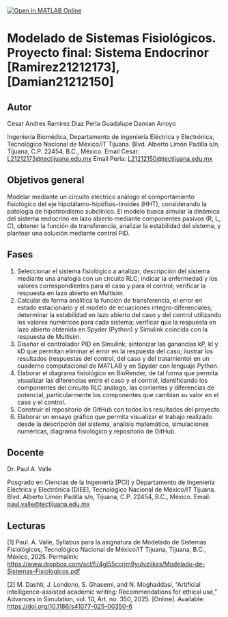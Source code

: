 [![Open in MATLAB Online](https://www.mathworks.com/images/responsive/global/open-in-matlab-online.svg)](https://matlab.mathworks.com/open/github/v1?repo=CesarR-rgb/MSF-Proyecto-final)
# Modelado de Sistemas Fisiológicos. Proyecto final: Sistema Endocrinor [Ramirez21212173],[Damian21212150]

## Autor
Cesar Andres Ramirez Diaz 
Perla Guadalupe Damian Arroyo

Ingeniería Biomédica, Departamento de Ingeniería Eléctrica y Electrónica, Tecnológico Nacional de México/IT Tijuana. Blvd. Alberto Limón Padilla s/n, Tijuana, C.P. 22454, B.C., México. 
Email Cesar: L21212173@tectijuana.edu.mx
Email Perla: L21212150@tectijuana.edu.mx

## Objetivos general
Modelar mediante un circuito eléctrico análogo el comportamiento fisiológico del eje hipotálamo-hipófisis-tiroides (HHT), considerando la patología de hipotiroidismo subclínico. El modelo busca simular la dinámica del sistema endocrino en lazo abierto mediante componentes pasivos (R, L, C), obtener la función de transferencia, analizar la estabilidad del sistema, y plantear una solución mediante control PID.

## Fases
1. Seleccionar el sistema fisiológico a analizar, descripción del sistema mediante una analogía con un circuito RLC; indicar la enfermedad y los valores correspondientes para el caso y para el control; verificar la respuesta en lazo abierto en Multisim.
2. Calcular de forma análitica la función de transferencia, el error en estado estacionario y el modelo de ecuaciones integro-diferenciales; determinar la estabilidad en lazo abierto del caso y del control utilizando los valores numéricos para cada sistema; verificar que la respuesta en lazo abierto obtenida en Spyder (Python) y Simulink coincida con la respuesta de Multisim. 
3. Diseñar el controlador PID en Simulink; sintonizar las ganancias kP, kI y kD que permitan eliminar el error en la respuesta del caso; ilustrar los resultados (respuestas del control, del caso y del tratamiento) en un cuaderno computacional de MATLAB y en Spyder con lenguaje Python.
4. Elaborar el diagrama fisiológico en BioRender, de tal forma que permita visualizar las diferencias entre el caso y el control, identificando los componentes del circuito RLC análogo, las corrientes y diferencias de potencial, particularmente los componentes que cambian su valor en el caso y el control.
5. Construir el repositorio de GitHub con todos los resultados del proyecto.
6. Elaborar un ensayo gráfico que permita visualizar el trabajo realizado desde la descripción del sistema, análisis matemático, simulaciones numéricas, diagrama fisiológico y repositorio de GitHub.

## Docente
Dr. Paul A. Valle

Posgrado en Ciencias de la Ingeniería [PCI] y Departamento de Ingeniería Eléctrica y Electrónica [DIEE], Tecnológico Nacional de México/IT Tijuana. Blvd. Alberto Limón Padilla s/n, Tijuana, C.P. 22454, B.C., México. Email: paul.valle@tectijuana.edu.mx

## Lecturas
[1] Paul. A. Valle, Syllabus para la asignatura de Modelado de Sistemas Fisiológicos, Tecnológico Nacional de México/IT Tijuana, Tijuana, B.C., México, 2025. Permalink: https://www.dropbox.com/scl/fi/4gl55ccrjm9yulvziikxs/Modelado-de-Sistemas-Fisiologicos.pdf

[2] M. Dashti, J. Londono, S. Ghasemi, and N. Moghaddasi, “Artificial intelligence-assisted academic writing: Recommendations for ethical use,” Advances in Simulation, vol. 10, Art. no. 350, 2025. [Online]. Available: https://doi.org/10.1186/s41077-025-00350-6
